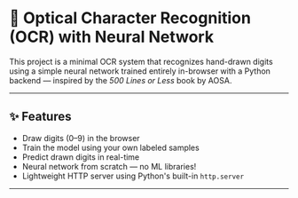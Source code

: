 # 🧠 Optical Character Recognition (OCR) with Neural Network 

This project is a minimal OCR system that recognizes hand-drawn digits using a simple neural network trained entirely in-browser with a Python backend — inspired by the *500 Lines or Less* book by AOSA.

---

## ✨ Features

- Draw digits (0–9) in the browser
- Train the model using your own labeled samples
- Predict drawn digits in real-time
- Neural network from scratch — no ML libraries!
- Lightweight HTTP server using Python's built-in `http.server`

---


